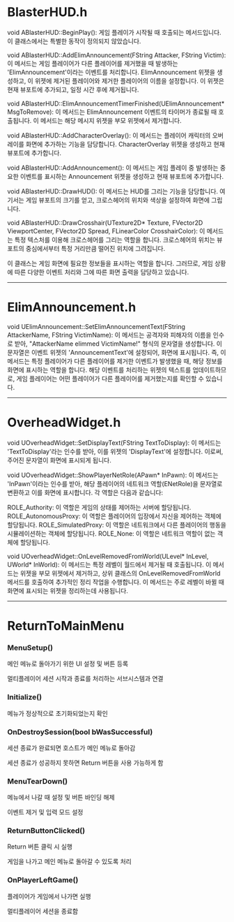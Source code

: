 # BlasterHUD.h

void ABlasterHUD::BeginPlay(): 게임 플레이가 시작될 때 호출되는 메서드입니다. 이 클래스에서는 특별한 동작이 정의되지 않았습니다.

void ABlasterHUD::AddElimAnnouncement(FString Attacker, FString Victim): 이 메서드는 게임 플레이어가 다른 플레이어를 제거했을 때 발생하는 'ElimAnnouncement'이라는 이벤트를 처리합니다. ElimAnnouncement 위젯을 생성하고, 이 위젯에 제거된 플레이어와 제거한 플레이어의 이름을 설정합니다. 이 위젯은 현재 뷰포트에 추가되고, 일정 시간 후에 제거됩니다.

void ABlasterHUD::ElimAnnouncementTimerFinished(UElimAnnouncement* MsgToRemove): 이 메서드는 ElimAnnouncement 이벤트의 타이머가 종료될 때 호출됩니다. 이 메서드는 해당 메시지 위젯을 부모 위젯에서 제거합니다.

void ABlasterHUD::AddCharacterOverlay(): 이 메서드는 플레이어 캐릭터의 오버레이를 화면에 추가하는 기능을 담당합니다. CharacterOverlay 위젯을 생성하고 현재 뷰포트에 추가합니다.

void ABlasterHUD::AddAnnouncement(): 이 메서드는 게임 플레이 중 발생하는 중요한 이벤트를 표시하는 Announcement 위젯을 생성하고 현재 뷰포트에 추가합니다.

void ABlasterHUD::DrawHUD(): 이 메서드는 HUD를 그리는 기능을 담당합니다. 여기서는 게임 뷰포트의 크기를 얻고, 크로스헤어의 위치와 색상을 설정하여 화면에 그립니다.

void ABlasterHUD::DrawCrosshair(UTexture2D* Texture, FVector2D ViewportCenter, FVector2D Spread, FLinearColor CrosshairColor): 이 메서드는 특정 텍스처를 이용해 크로스헤어를 그리는 역할을 합니다. 크로스헤어의 위치는 뷰포트의 중심에서부터 특정 거리만큼 떨어진 위치에 그려집니다.

이 클래스는 게임 화면에 필요한 정보들을 표시하는 역할을 합니다. 그러므로, 게임 상황에 따른 다양한 이벤트 처리와 그에 따른 화면 출력을 담당하고 있습니다.

---

# ElimAnnouncement.h

void UElimAnnouncement::SetElimAnnouncementText(FString AttackerName, FString VictimName): 이 메서드는 공격자와 피해자의 이름을 인수로 받아, "AttackerName elimmed VictimName!" 형식의 문자열을 생성합니다. 이 문자열은 이벤트 위젯의 'AnnouncementText'에 설정되어, 화면에 표시됩니다.
즉, 이 메서드는 특정 플레이어가 다른 플레이어를 제거한 이벤트가 발생했을 때, 해당 정보를 화면에 표시하는 역할을 합니다. 해당 이벤트를 처리하는 위젯의 텍스트를 업데이트하므로, 게임 플레이어는 어떤 플레이어가 다른 플레이어를 제거했는지를 확인할 수 있습니다.

---

# OverheadWidget.h

void UOverheadWidget::SetDisplayText(FString TextToDisplay): 이 메서드는 'TextToDisplay'라는 인수를 받아, 이를 위젯의 'DisplayText'에 설정합니다. 이로써, 주어진 문자열이 화면에 표시되게 됩니다.

void UOverheadWidget::ShowPlayerNetRole(APawn* InPawn): 이 메서드는 'InPawn'이라는 인수를 받아, 해당 플레이어의 네트워크 역할(ENetRole)을 문자열로 변환하고 이를 화면에 표시합니다. 각 역할은 다음과 같습니다:

ROLE_Authority: 이 역할은 게임의 상태를 제어하는 서버에 할당됩니다.
ROLE_AutonomousProxy: 이 역할은 플레이어의 입장에서 자신을 제어하는 객체에 할당됩니다.
ROLE_SimulatedProxy: 이 역할은 네트워크에서 다른 플레이어의 행동을 시뮬레이션하는 객체에 할당됩니다.
ROLE_None: 이 역할은 네트워크 역할이 없는 객체에 할당됩니다.

void UOverheadWidget::OnLevelRemovedFromWorld(ULevel* InLevel, UWorld* InWorld): 이 메서드는 특정 레벨이 월드에서 제거될 때 호출됩니다. 이 메서드는 위젯을 부모 위젯에서 제거하고, 상위 클래스의 OnLevelRemovedFromWorld 메서드를 호출하여 추가적인 정리 작업을 수행합니다. 이 메서드는 주로 레벨이 바뀔 때 화면에 표시되는 위젯을 정리하는데 사용됩니다.

---

# ReturnToMainMenu

### MenuSetup()

메인 메뉴로 돌아가기 위한 UI 설정 및 버튼 등록

멀티플레이어 세션 시작과 종료를 처리하는 서브시스템과 연결


### Initialize()

메뉴가 정상적으로 초기화되었는지 확인


### OnDestroySession(bool bWasSuccessful)

세션 종료가 완료되면 호스트가 메인 메뉴로 돌아감

세션 종료가 성공하지 못하면 Return 버튼을 사용 가능하게 함


### MenuTearDown()

메뉴에서 나갈 때 설정 및 버튼 바인딩 해제

이벤트 제거 및 입력 모드 설정


### ReturnButtonClicked()

Return 버튼 클릭 시 실행

게임을 나가고 메인 메뉴로 돌아갈 수 있도록 처리


### OnPlayerLeftGame()

플레이어가 게임에서 나가면 실행

멀티플레이어 세션을 종료함
